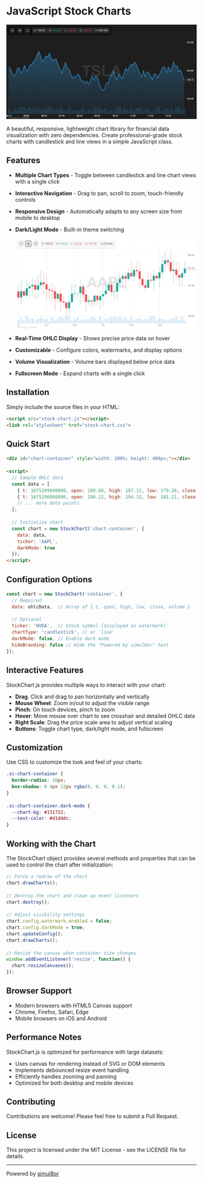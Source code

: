 # JavaScript Stock Charts

![JavaScript Stock Chart](javascript-stock-chart1.png)

A beautiful, responsive, lightweight chart library for financial data visualization with zero dependencies. Create professional-grade stock charts with candlestick and line views in a simple JavaScript class.

## Features

- **Multiple Chart Types** - Toggle between candlestick and line chart views with a single click
- **Interactive Navigation** - Drag to pan, scroll to zoom, touch-friendly controls
- **Responsive Design** - Automatically adapts to any screen size from mobile to desktop
- **Dark/Light Mode** - Built-in theme switching
  
  ![Chart Types and Dark Mode](javascript-stock-chart2.png)

- **Real-Time OHLC Display** - Shows precise price data on hover
- **Customizable** - Configure colors, watermarks, and display options
- **Volume Visualization** - Volume bars displayed below price data
- **Fullscreen Mode** - Expand charts with a single click

## Installation

Simply include the source files in your HTML:

```html
<script src="stock-chart.js"></script>
<link rel="stylesheet" href="stock-chart.css">
```

## Quick Start

```html
<div id="chart-container" style="width: 100%; height: 400px;"></div>

<script>
  // Sample OHLC data
  const data = [
    { t: 1675209600000, open: 180.68, high: 187.12, low: 179.26, close: 185.38, volume: 4235600 },
    { t: 1675296000000, open: 186.12, high: 194.32, low: 185.21, close: 188.74, volume: 5127800 },
    // ... more data points
  ];
  
  // Initialize chart
  const chart = new StockChart('chart-container', {
    data: data,
    ticker: 'AAPL',
    darkMode: true
  });
</script>
```

## Configuration Options

```javascript
const chart = new StockChart('container', {
  // Required
  data: ohlcData,  // Array of { t, open, high, low, close, volume }
  
  // Optional
  ticker: 'NVDA',  // Stock symbol (displayed as watermark)
  chartType: 'candlestick', // or 'line'
  darkMode: false, // Enable dark mode
  hideBranding: false // Hide the "Powered by simul8or" text
});
```

## Interactive Features

StockChart.js provides multiple ways to interact with your chart:

- **Drag**: Click and drag to pan horizontally and vertically
- **Mouse Wheel**: Zoom in/out to adjust the visible range
- **Pinch**: On touch devices, pinch to zoom
- **Hover**: Move mouse over chart to see crosshair and detailed OHLC data
- **Right Scale**: Drag the price scale area to adjust vertical scaling
- **Buttons**: Toggle chart type, dark/light mode, and fullscreen

## Customization

Use CSS to customize the look and feel of your charts:

```css
.sc-chart-container {
  border-radius: 10px;
  box-shadow: 0 4px 12px rgba(0, 0, 0, 0.1);
}

.sc-chart-container.dark-mode {
  --chart-bg: #131722;
  --text-color: #d1d4dc;
}
```

## Working with the Chart

The StockChart object provides several methods and properties that can be used to control the chart after initialization:

```javascript
// Force a redraw of the chart
chart.drawCharts();

// Destroy the chart and clean up event listeners
chart.destroy();

// Adjust visibility settings
chart.config.watermark.enabled = false;
chart.config.darkMode = true;
chart.updateConfig();
chart.drawCharts();

// Resize the canvas when container size changes
window.addEventListener('resize', function() {
  chart.resizeCanvases();
});
```

## Browser Support

- Modern browsers with HTML5 Canvas support
- Chrome, Firefox, Safari, Edge
- Mobile browsers on iOS and Android

## Performance Notes

StockChart.js is optimized for performance with large datasets:

- Uses canvas for rendering instead of SVG or DOM elements
- Implements debounced resize event handling
- Efficiently handles zooming and panning
- Optimized for both desktop and mobile devices

## Contributing

Contributions are welcome! Please feel free to submit a Pull Request.

## License

This project is licensed under the MIT License - see the LICENSE file for details.

---

Powered by [simul8or](https://simul8or.com)
